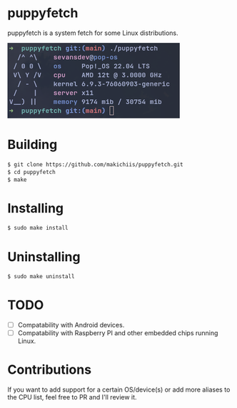 # puppyfetch
puppyfetch is a system fetch for some Linux distributions.

![puppyfetch output preview](assets/updated-preview.png "puppyfetch preview")

# Building 
```sh
$ git clone https://github.com/makichiis/puppyfetch.git 
$ cd puppyfetch 
$ make 
```

# Installing 
```sh
$ sudo make install 
```

# Uninstalling 
```sh
$ sudo make uninstall 
```

# TODO
- [ ] Compatability with Android devices. 
- [ ] Compatability with Raspberry PI and other embedded chips running Linux.

# Contributions
If you want to add support for a certain OS/device(s) or add more aliases to 
the CPU list, feel free to PR and I'll review it.
